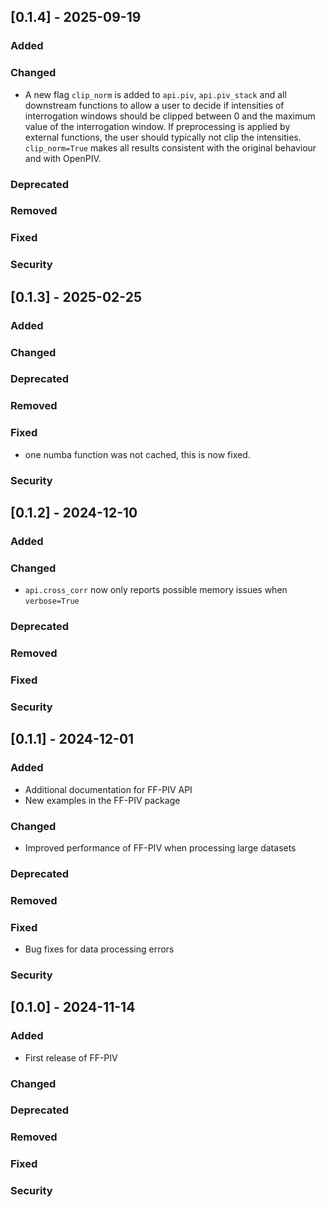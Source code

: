 ## [0.1.4] - 2025-09-19
### Added
### Changed
- A new flag `clip_norm` is added to `api.piv`, `api.piv_stack` and all downstream functions to allow a user to decide 
  if intensities of interrogation windows should be clipped between 0 and the maximum value of the interrogation window.
  If preprocessing is applied by external functions, the user should typically not clip the intensities.
  `clip_norm=True` makes all results consistent with the original behaviour and with OpenPIV.

### Deprecated
### Removed
### Fixed
### Security


## [0.1.3] - 2025-02-25
### Added
### Changed
### Deprecated
### Removed
### Fixed
* one numba function was not cached, this is now fixed.

### Security

## [0.1.2] - 2024-12-10
### Added
### Changed
* `api.cross_corr` now only reports possible memory issues when `verbose=True`

### Deprecated
### Removed
### Fixed
### Security


## [0.1.1] - 2024-12-01
### Added
* Additional documentation for FF-PIV API
* New examples in the FF-PIV package

### Changed
* Improved performance of FF-PIV when processing large datasets

### Deprecated
### Removed
### Fixed
* Bug fixes for data processing errors

### Security

## [0.1.0] - 2024-11-14
### Added
* First release of FF-PIV

### Changed
### Deprecated
### Removed
### Fixed
### Security
